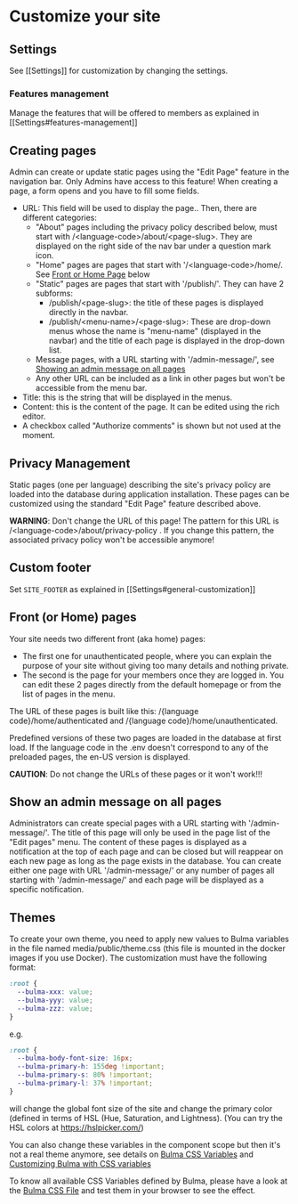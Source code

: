 # Customize your site

## Settings
See [[Settings]] for customization by changing the settings.

### Features management
Manage the features that will be offered to members as explained in [[Settings#features-management]]

## Creating pages
Admin can create or update static pages using the "Edit Page" feature in the navigation bar. Only Admins have access to this feature!
When creating a page, a form opens and you have to fill some fields.
* URL: This field will be used to display the page..
  Then, there are different categories:
  * "About" pages including the privacy policy described below, must start with /\<language-code\>/about/\<page-slug\>. They are displayed on the right side of the nav bar under a question mark icon.
  * "Home" pages are pages that start with '/\<language-code\>/home/. See [Front or Home Page](#front-or-home-pages) below
  * "Static" pages are pages that start with '/publish/'. They can have 2 subforms: 
    * /publish/\<page-slug\>: the title of these pages is displayed directly in the navbar.
    * /publish/\<menu-name\>/\<page-slug\>: These are drop-down menus whose the name is "menu-name" (displayed in the navbar) and the title of each page is displayed in the drop-down list.
  * Message pages, with a URL starting with '/admin-message/', see [Showing an admin message on all pages](#show-an-admin-message-on-all-pages)
  * Any other URL can be included as a link in other pages but won't be accessible from the menu bar.
* Title: this is the string that will be displayed in the menus.
* Content: this is the content of the page. It can be edited using the rich editor.
* A checkbox called "Authorize comments" is shown but not used at the moment.

## Privacy Management
Static pages (one per language) describing the site's privacy policy are loaded into the database during application installation.
These pages can be customized using the standard "Edit Page" feature described above.

**WARNING**: Don't change the URL of this page! The pattern for this URL is /\<language-code\>/about/privacy-policy . If you change this pattern, the associated privacy policy won't be accessible anymore!

## Custom footer
Set `SITE_FOOTER` as explained in [[Settings#general-customization]]

## Front (or Home) pages
Your site needs two different front (aka home) pages: 
* The first one for unauthenticated people, where you can explain the purpose of your site without giving too many details and nothing private.
* The second is the page for your members once they are logged in.
You can edit these 2 pages directly from the default homepage or from the list of pages in the menu.

The URL of these pages is built like this: /{language code}/home/authenticated and /{language code}/home/unauthenticated.

Predefined versions of these two pages are loaded in the database at first load. 
If the language code in the .env doesn't correspond to any of the preloaded pages, the en-US version is displayed.

**CAUTION**: Do not change the URLs of these pages or it won't work!!!

## Show an admin message on all pages
Administrators can create special pages with a URL starting with '/admin-message/'. The title of this page will only be used in the page list of the "Edit pages" menu. The content of these pages is displayed as a notification at the top of each page and can be closed but will reappear on each new page as long as the page exists in the database.
You can create either one page with URL '/admin-message/' or any number of pages all starting with '/admin-message/' and each page will be displayed as a specific notification.

## Themes
To create your own theme, you need to apply new values to Bulma variables in the file named media/public/theme.css (this file is mounted in the docker images if you use Docker).
The customization must have the following format:
```css
:root {
  --bulma-xxx: value;
  --bulma-yyy: value;
  --bulma-zzz: value;
}
```

e.g.

```css
:root {
  --bulma-body-font-size: 16px;
  --bulma-primary-h: 155deg !important;
  --bulma-primary-s: 80% !important;
  --bulma-primary-l: 37% !important;
}
```
will change the global font size of the site and change the primary color (defined in terms of HSL (Hue, Saturation, and Lightness). 
(You can try the HSL colors at https://hslpicker.com/)

You can also change these variables in the component scope but then it's not a real theme anymore, see details on [Bulma CSS Variables](https://bulma.io/documentation/features/css-variables/) and [Customizing Bulma with CSS variables](https://bulma.io/documentation/customize/with-css-variables/)

To know all available CSS Variables defined by Bulma, please have a look at the [Bulma CSS File](https://cdn.jsdelivr.net/npm/bulma@1.0.1/css/bulma.css) and test them in your browser to see the effect.

